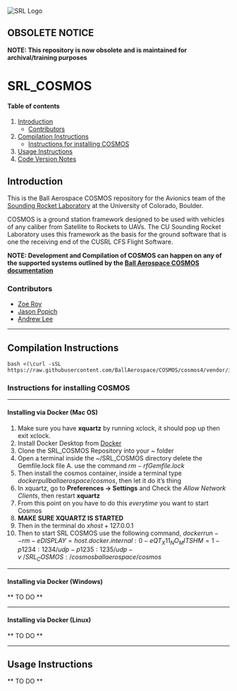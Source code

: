![SRL Logo](https://www.colorado.edu/studentgroups/cobra/sites/default/files/styles/slider/public/slider/logo_crop.png?itok=jh4F9ZcZ)

## OBSOLETE NOTICE
**NOTE: This repository is now obsolete and is maintained for archival/training purposes**

# SRL_COSMOS
#### Table of contents
1. [Introduction](#Introduction)
    - [Contributors](#Contributors)
2. [Compilation Instructions](#Compilation-Instructions)
    - [Instructions for installing COSMOS](#Instructions-for-installing-COSMOS)
3. [Usage Instructions](#Usage-Instructions)
4. [Code Version Notes](#Code-Version-Notes)

## Introduction
This is the Ball Aerospace COSMOS repository for the Avionics team of the [Sounding Rocket Laboratory](https://www.colorado.edu/studentgroups/cobra/ "CU Sounding Rocket Laboratory Website") at the University of Colorado, Boulder.

COSMOS is a ground station framework designed to be used with vehicles of any caliber from Satellite to Rockets to UAVs. The CU Sounding Rocket Laboratory uses this framework as the basis for the ground software that is one the receiving end of the CUSRL CFS Flight Software.

**NOTE: Development and Compilation of COSMOS can happen on any of the supported systems outlined by the [Ball Aerospace COSMOS documentation](https://cosmosrb.com "COSMOS")**

### Contributors
* [Zoe Roy](https://github.com/zroy33 "zroy33")
* [Jason Popich](https://github.com/japopich "japopich")
* [Andrew Lee](https://github.com/anle7157 "anle7157")

---
## Compilation Instructions

    bash <(\curl -sSL https://raw.githubusercontent.com/BallAerospace/COSMOS/cosmos4/vendor/installers/linux_mac/INSTALL_COSMOS.sh)

### Instructions for installing COSMOS

---

#### Installing via Docker (Mac OS)
1. Make sure you have **xquartz** by running xclock, it should pop up then exit xclock.
2. Install Docker Desktop from [Docker](https://www.docker.com/get-started)
3. Clone the SRL_COSMOS Repository into your ~ folder
4. Open a terminal inside the ~/SRL_COSMOS directory delete the Gemfile.lock file
    A. use the command $rm -rf Gemfile.lock$
5. Then install the cosmos container, inside a terminal type $docker pull ballaerospace/cosmos$, then let it do it’s thing
6. In xquartz, go to **Preferences -> Settings** and Check the *Allow Network Clients*, then restart **xquartz**
7. From this point on you have to do this *everytime* you want to start Cosmos
8. **MAKE SURE XQUARTZ IS STARTED**
9. Then in the terminal do $xhost + 127.0.0.1$
10. Then to start SRL COSMOS use the following command, $docker run --rm -e DISPLAY=host.docker.internal:0 -e QT_X11_NO_MITSHM=1 -p 1234:1234/udp -p 1235:1235/udp -v ~/SRL_COSMOS:/cosmos ballaerospace/cosmos$

---

#### Installing via Docker (Windows)

** TO DO **

---

#### Installing via Docker (Linux)

** TO DO **

---
## Usage Instructions

** TO DO **
